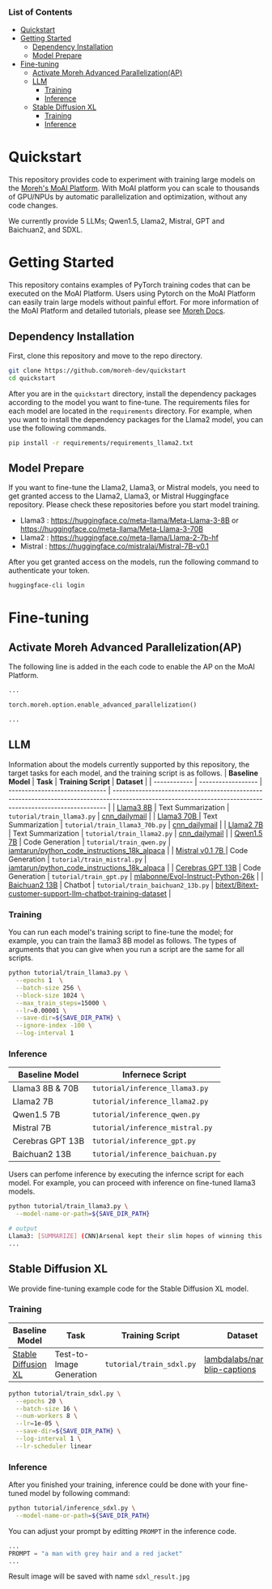 ### List of Contents 

- [Quickstart](#quickstart)
- [Getting Started](#getting-started)
  - [Dependency Installation](#dependency-installation)
  - [Model Prepare](#model-prepare)
- [Fine-tuning](#fine-tuning)
  - [Activate Moreh Advanced Parallelization(AP)](#activate-moreh-advanced-parallelizationap)
  - [LLM](#llm)
    - [Training](#training)
    - [Inference](#inference)
  - [Stable Diffusion XL](#stable-diffusion-xl)
    - [Training](#training-1)
    - [Inference](#inference-1)
# Quickstart

This repository provides code to experiment with training large models on the [Moreh's MoAI Platform](https://moreh.io/product).
With MoAI platform you can scale to thousands of GPU/NPUs by automatic parallelization and optimization, without any code changes.

We currently provide 5 LLMs; Qwen1.5, Llama2, Mistral, GPT and Baichuan2, and SDXL.

    
# Getting Started
This repository contains examples of PyTorch training codes that can be executed on the MoAI Platform. Users using Pytorch on the MoAI Platform can easily train large models without painful effort. For more information of the MoAI Platform and detailed tutorials, please see [Moreh Docs](https://docs.moreh.io).

## Dependency Installation


First, clone this repository and move to the repo directory.
```bash
git clone https://github.com/moreh-dev/quickstart
cd quickstart
```
After you are in the `quickstart` directory, install the dependency packages according to the model you want to fine-tune. The requirements files for each model are located in the `requirements` directory. For example, when you want to install the dependency packages for the Llama2 model, you can use the following commands.

```bash
pip install -r requirements/requirements_llama2.txt
```

## Model Prepare
If you want to fine-tune the Llama2, Llama3, or Mistral models, you need to get granted access to the Llama2, Llama3, or Mistral Huggingface repository. Please check these repositories before you start model training.
- Llama3 : https://huggingface.co/meta-llama/Meta-Llama-3-8B or https://huggingface.co/meta-llama/Meta-Llama-3-70B
- Llama2 : https://huggingface.co/meta-llama/Llama-2-7b-hf
- Mistral : https://huggingface.co/mistralai/Mistral-7B-v0.1

After you get granted access on the models, run the following command to authenticate your token.
```
huggingface-cli login
```

# Fine-tuning

## Activate Moreh Advanced Parallelization(AP)
The following line is added in the each code to enable the AP on the MoAI Platform.
```python
...

torch.moreh.option.enable_advanced_parallelization()

...
```
## LLM

Information about the models currently supported by this repository, the target tasks for each model, and the training script is as follows.
| **Baseline Model**    | **Task**           | **Training Script**                      | **Dataset**                                                                                                                                                |
| ------------ | ------------------ | ------------------------------ | ---------------------------------------------------------------------------------------------------------------------------------------------------------- |
| [Llama3 8B](https://huggingface.co/meta-llama/Meta-Llama-3-8B)  | Text Summarization | `tutorial/train_llama3.py`     | [cnn_dailymail](https://huggingface.co/datasets/abisee/cnn_dailymail)                                                                                      |
| [Llama3 70B  ](https://huggingface.co/meta-llama/Meta-Llama-3-70B) | Text Summarization | `tutorial/train_llama3_70b.py` | [cnn_dailymail](https://huggingface.co/datasets/abisee/cnn_dailymail)                                                                                      |
| [Llama2 7B](https://huggingface.co/meta-llama/Meta-Llama-3-70B)       | Text Summarization | `tutorial/train_llama2.py`     | [cnn_dailymail](https://huggingface.co/datasets/abisee/cnn_dailymail)                                                                                      |
| [Qwen1.5 7B](https://huggingface.co/Qwen/Qwen1.5-7B)     | Code Generation    | `tutorial/train_qwen.py`       | [iamtarun/python_code_instructions_18k_alpaca](https://huggingface.co/datasets/iamtarun/python_code_instructions_18k_alpaca)                               |
| [Mistral v0.1 7B ](https://huggingface.co/mistralai/Mistral-7B-v0.1)      | Code Generation    | `tutorial/train_mistral.py`    | [iamtarun/python_code_instructions_18k_alpaca](https://huggingface.co/datasets/iamtarun/python_code_instructions_18k_alpaca)                               |
| [Cerebras GPT 13B](https://huggingface.co/cerebras/Cerebras-GPT-13B) | Code Generation    | `tutorial/train_gpt.py`        | [mlabonne/Evol-Instruct-Python-26k](https://huggingface.co/datasets/mlabonne/Evol-Instruct-Python-26k)                                                     |
| [Baichuan2 13B](https://huggingface.co/baichuan-inc/Baichuan2-13B-Base)    | Chatbot            | `tutorial/train_baichuan2_13b.py`   | [bitext/Bitext-customer-support-llm-chatbot-training-dataset](https://huggingface.co/datasets/bitext/Bitext-customer-support-llm-chatbot-training-dataset) |

### Training

You can run each model's training script to fine-tune the model; for example, you can train the llama3 8B model as follows.
The types of arguments that you can give when you run a script are the same for all scripts. 
```bash 
python tutorial/train_llama3.py \
  --epochs 1  \
  --batch-size 256 \
  --block-size 1024 \
  --max_train_steps=15000 \
  --lr=0.00001 \
  --save-dir=${SAVE_DIR_PATH} \
  --ignore-index -100 \
  --log-interval 1
```


### Inference
| **Baseline Model**       | **Infernece Script**                    |
| --------------- | -------------------------------- |
| Llama3 8B & 70B | `tutorial/inference_llama3.py`   |
| Llama2 7B         | `tutorial/inference_llama2.py`   |
| Qwen1.5 7B        | `tutorial/inference_qwen.py`     |
| Mistral 7B        | `tutorial/inference_mistral.py`  |
| Cerebras GPT 13B   | `tutorial/inference_gpt.py`      |
| Baichuan2 13B       | `tutorial/inference_baichuan.py` |

Users can perfome inference by executing the infernce script for each model. For example, you can proceed with inference on fine-tuned llama3 models. 

```bash 
python tutorial/train_llama3.py \
  --model-name-or-path=${SAVE_DIR_PATH}
```

```bash
# output
Llama3: [SUMMARIZE] (CNN)Arsenal kept their slim hopes of winning this season's English Premier League title alive by beating relegation threatened Burnley 1-0 at Turf Moor. A first half goal from Welsh international Aaron Ramsey was enough to separate the two sides and secure Arsenal's hold on second place. More importantly it took the north London club to within four points of first placed Chelsea, with the two clubs to play next week. 
...
```



## Stable Diffusion XL

We provide fine-tuning example code for the Stable Diffusion XL model.

### Training
| Baseline Model                                                                         | Task                     | Training Script          | Dataset                                                                                            |
| -------------------------------------------------------------------------------------- | ------------------------ | ------------------------ | -------------------------------------------------------------------------------------------------- |
| [Stable Diffusion XL](https://huggingface.co/stabilityai/stable-diffusion-xl-base-1.0) | Test-to-Image Generation | `tutorial/train_sdxl.py` | [lambdalabs/naruto-blip-captions](https://huggingface.co/datasets/lambdalabs/naruto-blip-captions) |


```bash 
python tutorial/train_sdxl.py \
  --epochs 20 \
  --batch-size 16 \
  --num-workers 8 \
  --lr=1e-05 \
  --save-dir=${SAVE_DIR_PATH} \
  --log-interval 1 \
  --lr-scheduler linear 
```

### Inference 
After you finished your training, inference could be done with your fine-tuned model by following command:
```bash
python tutorial/inference_sdxl.py \
  --model-name-or-path=${SAVE_DIR_PATH}
```

You can adjust your prompt by editting `PROMPT` in the inference code.
```python
...
PROMPT = "a man with grey hair and a red jacket"
...
```

Result image will be saved with name `sdxl_result.jpg`

